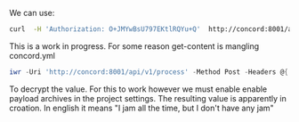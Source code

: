 We can use: 
```bash
curl  -H 'Authorization: O+JMYwBsU797EKtlRQYu+Q'  http://concord:8001/api/v1/process -F concord.yml=@concord.yml -F org=OffSec -F project=AWAE
```
This is a work in progress. For some reason get-content is mangling concord.yml
```powershell
iwr -Uri 'http://concord:8001/api/v1/process' -Method Post -Headers @{ Authorization = "O+JMYwBsU797EKtlRQYu+Q"} -Form @{org = 'OffSec'; project = 'AWAE'; 'concord.yml'= get-content ./concord.yml}
```

To decrypt the value. For this to work however we must enable enable payload archives in the project settings.
The resulting value is apparently in croation. In english it means "I jam all the time, but I don't have any jam"